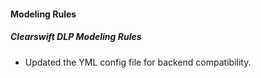 
#### Modeling Rules

##### Clearswift DLP Modeling Rules

- Updated the YML config file for backend compatibility.
